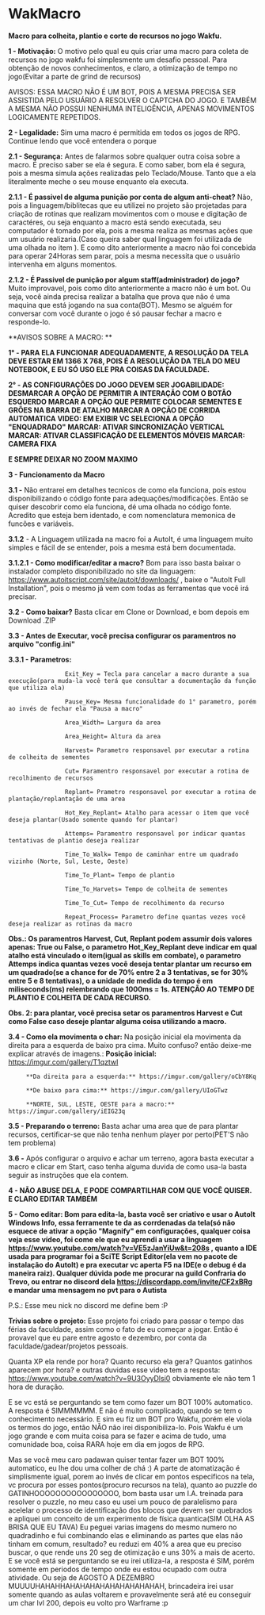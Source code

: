 # WakMacro
**Macro para colheita, plantio e corte de recursos no jogo Wakfu.**

**1 - Motivação:** O motivo pelo qual eu quis criar uma macro para coleta de recursos no jogo wakfu foi simplesmente um desafio pessoal. Para obtenção de novos conhecimentos, e claro, a otimização de tempo no jogo(Evitar a parte de grind de recursos)

AVISOS: ESSA MACRO NÃO É UM BOT, POIS A MESMA PRECISA SER ASSISTIDA PELO USUÁRIO A RESOLVER O CAPTCHA DO JOGO. E TAMBÉM A MESMA NÃO POSSUI NENHUMA INTELIGÊNCIA, APENAS MOVIMENTOS LOGICAMENTE REPETIDOS.

**2 - Legalidade:** Sim uma macro é permitida em todos os jogos de RPG. Continue lendo que você entendera o porque

   **2.1 - Segurança:** Antes de falarmos sobre qualquer outra coisa sobre a macro. É preciso saber se ela é segura. E como saber, bom ela é segura, pois a mesma simula ações realizadas pelo Teclado/Mouse. Tanto que a ela literalmente meche o seu mouse enquanto ela executa.
    
   **2.1.1 - É passivel de alguma punição por conta de algum anti-cheat?** Não, pois a linguagem/biblitecas que eu utilizei no projeto são projetadas para criação de rotinas que realizam movimentos com o mouse e digitação de caractéres, ou seja enquanto a macro está sendo executada, seu computador é tomado por ela, pois a mesma realiza as mesmas ações que um usuário realizaria.(Caso queira saber qual linguagem foi utilizada de uma olhada no item ). E como dito anteriormente a macro não foi concebida para operar 24Horas sem parar, pois a mesma necessita que o usuário intervenha em alguns momentos.
    
   **2.1.2 - É Passivel de punição por algum staff(administrador) do jogo?** Muito improvavel, pois como dito anteriormente a macro não é um bot. Ou seja, você ainda precisa realizar a batalha que prova que  não é uma maquina que está jogando na sua conta(BOT). Mesmo se alguém for conversar com você durante o jogo é só pausar fechar a macro e responde-lo.

**AVISOS SOBRE A MACRO: **

**1° - PARA ELA FUNCIONAR ADEQUADAMENTE, A RESOLUÇÃO DA TELA DEVE ESTAR EM 1366 X 768, POIS É A RESOLUÇÃO DA TELA DO MEU NOTEBOOK, E EU SÓ USO ELE PRA COISAS DA FACULDADE.**
 
**2° - AS CONFIGURAÇÕES DO JOGO DEVEM SER
      JOGABILIDADE: DESMARCAR A OPÇÃO DE PERMITIR A INTERAÇÃO COM O BOTÃO ESQUERDO
                    MARCAR A OPÇÃO QUE PERMITE COLOCAR SEMENTES E GRÕES NA BARRA DE ATALHO
                    MARCAR A OPÇÃO DE CORRIDA AUTOMATICA
      VIDEO: EM EXIBIR VC SELECIONA A OPÇÃO "ENQUADRADO"
             MARCAR: ATIVAR SINCRONIZAÇÃO VERTICAL
             MARCAR: ATIVAR CLASSIFICAÇÃO DE ELEMENTOS MÓVEIS
             MARCAR: CAMERA FIXA**
             
   **E SEMPRE DEIXAR NO ZOOM MAXIMO**
   
**3 - Funcionamento da Macro**

  **3.1 -** Não entrarei em detalhes tecnicos de como ela funciona, pois estou disponibilizando o código fonte para adequações/modificações. Então se quiser descobrir como ela funciona, dé uma olhada no código fonte. Acredito que esteja bem identado, e com nomenclatura memonica de funcões e variáveis.
  
  **3.1.2** - A Linguagem utilizada na macro foi a AutoIt, é uma linguagem muito simples e fácil de se entender, pois a mesma está bem documentada.
  
  **3.1.2.1 - Como modificar/editar a macro?** Bom para isso basta baixar o instalador completo disponibilizado no site da linguagem: https://www.autoitscript.com/site/autoit/downloads/ , baixe o "AutoIt Full Installation", pois o mesmo já vem com todas as ferramentas que você irá precisar.
  
   **3.2 - Como baixar?** Basta clicar em Clone or Download, e bom depois em Download .ZIP
   
   **3.3 - Antes de Executar, você precisa configurar os paramentros no arquivo "config.ini"**
   
   **3.3.1 -  Parametros:**
   
                    Exit_Key = Tecla para cancelar a macro durante a sua execução(para muda-la você terá que consultar a documentação da função que utiliza ela)
                    
                    Pause_Key= Mesma funcionalidade do 1° parametro, porém ao invés de fechar ela "Pausa a macro"
                    
                    Area_Width= Largura da area
                    
                    Area_Height= Altura da area
                    
                    Harvest= Parametro responsavel por executar a rotina de colheita de sementes
                    
                    Cut= Paramentro responsavel por executar a rotina de recolhimento de recursos
                    
                    Replant= Prametro responsavel por executar a rotina de plantação/replantação de uma area
                    
                    Hot_Key_Replant= Atalho para acessar o item que você deseja plantar(Usado somente quando for plantar)
                    
                    Attemps= Paramentro responsavel por indicar quantas tentativas de plantio deseja realizar
                    
                    Time_To_Walk= Tempo de caminhar entre um quadrado vizinho (Norte, Sul, Leste, Oeste)
                    
                    Time_To_Plant= Tempo de plantio
                    
                    Time_To_Harvets= Tempo de colheita de sementes
                    
                    Time_To_Cut= Tempo de recolhimento da recurso
                    
                    Repeat_Process= Parametro define quantas vezes você deseja realizar as rotinas da macro
                    
**Obs.: Os paramentros Harvest, Cut, Replant podem assumir dois valores apenas: True ou False, o parametro Hot_Key_Replant deve indicar em qual atalho está vinculado o item(igual as skills em combate), o parametro Attemps indica quantas vezes você deseja tentar plantar um recurso em um quadrado(se a chance for de 70% entre 2 a 3 tentativas, se for 30% entre 5 e 8 tentativas), o a unidade de medida do tempo é em miliseconds(ms) relembrando que 1000ms = 1s. ATENÇÃO AO TEMPO DE PLANTIO E COLHEITA DE CADA RECURSO.**

**Obs. 2: para plantar, você precisa setar os paramentros Harvest e Cut como False caso deseje plantar alguma coisa utilizando a macro.**
  
  **3.4 -  Como ela movimenta o char:** Na posição inicial ela movimenta da direita para a esquerda de baixo pra cima. Muito confuso? então deixe-me explicar através de imagens.:
         **Posição inicial:** https://imgur.com/gallery/T1qztwI
         
         **Da direita para a esquerda:** https://imgur.com/gallery/oCbY8Kq
         
         **De baixo para cima:** https://imgur.com/gallery/UIoGTwz
         
         **NORTE, SUL, LESTE, OESTE para a macro:** https://imgur.com/gallery/iEIG23q
  
  **3.5 - Preparando o terreno:** Basta achar uma area que de para plantar recursos, certificar-se que não tenha nenhum player por perto(PET'S não tem problema)
  
  **3.6 -** Após configurar o arquivo e achar um terreno, agora basta executar a macro e clicar em Start, caso tenha alguma duvida de como usa-la basta seguir as instruções que ela contem.

**4 - NÃO ABUSE DELA, E PODE COMPARTILHAR COM QUE VOCÊ QUISER. E CLARO EDITAR TAMBÉM**

**5 - Como editar: Bom para edita-la, basta você ser criativo e usar o AutoIt Windows Info, essa ferramente te da as corrdenadas da tela(só não esquece de ativar a opção "Magnify" em configurações, qualquer coisa veja esse vídeo, foi come ele que eu aprendi a usar a linguagem https://www.youtube.com/watch?v=VE5zJanYiUw&t=208s , quanto a IDE usada para programar foi a SciTE Script Editor(ela vem no pacote de instalação do AutoIt) e pra executar vc aperta F5 na IDE(e o debug é da maneira raiz). Qualquer dúvida pode me procurar na guild Confraria do Trevo, ou entrar no discord dela https://discordapp.com/invite/CF2xBRg e mandar uma mensagem no pvt para o Autista**

P.S.: Esse meu nick no discord me define bem :P

**Trivias sobre o projeto:**
Esse projeto foi criado para passar o tempo das férias da faculdade, assim como o fato de eu começar a jogar. Então é provavel que eu pare entre agosto e dezembro, por conta da faculdade/gadear/projetos pessoais.

Quanta XP ela rende por hora? Quanto recurso ela gera? Quantos gatinhos aparecem por hora? e outras duvidas esse video tem a resposta: https://www.youtube.com/watch?v=9U3OyyDlsi0 obviamente ele não tem 1 hora de duração.

E se vc está se perguntando se tem como fazer um BOT 100% automatico. A resposta é SIMMMMMM. E não é muito complicado, quando se tem o conhecimento necessário. E sim eu fiz um BOT pro Wakfu, porém ele viola os termos do jogo, então NÃO não irei disponibiliza-lo. Pois Wakfu é um jogo grande e com muita coisa para se fazer e acima de tudo, uma comunidade boa, coisa RARA hoje em dia em jogos de RPG.

Mas se você meu caro padawan quiser tentar fazer um BOT 100% automatico, eu lhe dou uma colher de chá :) A parte de atomatização é simplismente igual, porem ao invés de clicar em pontos especificos na tela, vc procura por esses pontos(procuro recursos na tela), quanto ao puzzle do GATINHOOOOOOOOOOOOOOOO, bom basta usar um I.A. treinada para resolver o puzzle, no meu caso eu usei um pouco de paralelismo para acelelar o processo de identificação dos blocos que devem ser quebrados e apliquei um conceito de um experimento de física quantica(SIM OLHA AS BRISA QUE EU TAVA) Eu peguei varias imagens do mesmo numero no quadradinho e fui combinando elas e eliminando as partes que elas não tinham em comum, resultado? eu reduzi em 40% a area que eu preciso buscar, o que rende uns 20 seg de otimização e uns 30% a mais de acerto. E se você está se perguntando se eu irei utiliza-la, a resposta é SIM, porém somente em periodos de tempo onde eu estou ocupado com outra atividade. Ou seja de AGOSTO A DEZEMBRO MUUUUHAHAHHAHAHAHAHAHAHAHAHAHAH, brincadeira irei usar somente quando as aulas voltarem e provavelmente será até eu conseguir um char lvl 200, depois eu volto pro Warframe :p
